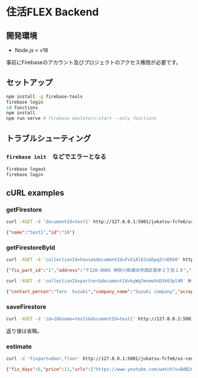 # 住活FLEX Backend

## 開発環境

- Node.js < v18

事前にFirebaseのアカウント及びプロジェクトのアクセス権限が必要です。

## セットアップ

```bash
npm install -g firebase-tools
firebase login
cd functions
npm install
npm run serve # firebase emulators:start --only functions
```

## トラブルシューティング

### `firebase init`　などでエラーとなる

```bash
firebase logout
firebase login
```

## cURL examples

### getFIrestore

```bash
curl -XGET -d 'documentId=test1' http://127.0.0.1:5001/jukatsu-fcfe6/us-central1/getFirestore
```

```json
{"name":"test1","id":"10"}
```

### getFirestoreById

```bash
curl -XGET -d 'collectionId=house&documentId=FvViAl8JuG6pqZrnER50' http://127.0.0.1:5001/jukatsu-fcfe6/us-central1/getFirestoreById
```

```json
{"fix_part_id":"1","address":"〒220-0005 神奈川県横浜市西区南幸２丁目１８","name":"横浜市西区建物１"}
```

```bash
curl -XGET -d 'collectionId=partner&documentId=kyWq7mnewVnD3V63pl4R' http://127.0.0.1:5001/jukatsu-fcfe6/us-central1/getFirestoreById
```

```json
{"contact_person":"Taro  Suzuki","company_name":"Suzuki company","acceptable_area":["tokyo","saitama","chiba"],"Company_address":"東京都千代田区大手町2丁目6番2号","tel_number":"0312345678"}
```

### saveFirestore

```bash
curl -XGET -d 'id=10&name=test1&documentId=test1' http://127.0.0.1:5001/jukatsu-fcfe6/us-central1/saveFirestore
```

返り値は省略。

### estimate

```bash
curl -d 'fixpart=door,floor' http://127.0.0.1:5001/jukatsu-fcfe6/us-central1/estimate
```

```json
{"fix_days":6,"price":13,"urls":["https://www.youtube.com/watch?v=BdB2G4iz430","https://www.youtube.com/watch?v=Z6OTBJ2oM-s"]}
```
